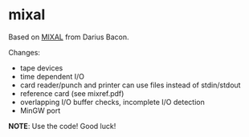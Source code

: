 # mixal
Based on [MIXAL](http://github.com/darius/mixal) from Darius Bacon.

Changes:

  * tape devices
  * time dependent I/O
  * card reader/punch and printer can use files instead of stdin/stdout
  * reference card (see mixref.pdf)
  * overlapping I/O buffer checks, incomplete I/O detection
  * MinGW port

**NOTE**: Use the code! Good luck!


